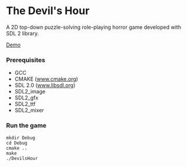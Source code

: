 # The Devil's Hour

A 2D top-down puzzle-solving role-playing horror game developed with SDL 2 library.

[Demo](https://youtu.be/YZsIefdKz60)

### Prerequisites
- GCC
- CMAKE (www.cmake.org)
- SDL 2.0 (www.libsdl.org)
- SDL2\_image
- SDL2\_gfx
- SDL2\_ttf
- SDL2\_mixer

### Run the game
```
mkdir Debug
cd Debug
cmake ..
make
./DevilsHour
```
